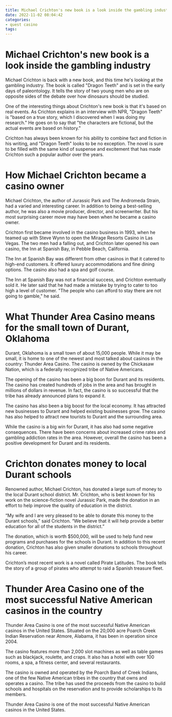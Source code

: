 ```yaml
---
title: Michael Crichton's new book is a look inside the gambling industry
date: 2022-11-02 08:04:42
categories:
- quest casino
tags:
---
```



#  Michael Crichton's new book is a look inside the gambling industry

Michael Crichton is back with a new book, and this time he's looking at the gambling industry. The book is called "Dragon Teeth" and is set in the early days of paleontology. It tells the story of two young men who are on opposite sides of the debate over how dinosaurs should be studied.

One of the interesting things about Crichton's new book is that it's based on real events. As Crichton explains in an interview with NPR, "Dragon Teeth" is "based on a true story, which I discovered when I was doing my research." He goes on to say that "the characters are fictional, but the actual events are based on history."

Crichton has always been known for his ability to combine fact and fiction in his writing, and "Dragon Teeth" looks to be no exception. The novel is sure to be filled with the same kind of suspense and excitement that has made Crichton such a popular author over the years.

#  How Michael Crichton became a casino owner

Michael Crichton, the author of Jurassic Park and The Andromeda Strain, had a varied and interesting career. In addition to being a best-selling author, he was also a movie producer, director, and screenwriter. But his most surprising career move may have been when he became a casino owner.

Crichton first became involved in the casino business in 1993, when he teamed up with Steve Wynn to open the Mirage Resorts Casino in Las Vegas. The two men had a falling out, and Crichton later opened his own casino, the Inn at Spanish Bay, in Pebble Beach, California.

The Inn at Spanish Bay was different from other casinos in that it catered to high-end customers. It offered luxury accommodations and fine dining options. The casino also had a spa and golf course.

The Inn at Spanish Bay was not a financial success, and Crichton eventually sold it. He later said that he had made a mistake by trying to cater to too high a level of customer. "The people who can afford to stay there are not going to gamble," he said.

#  What Thunder Area Casino means for the small town of Durant, Oklahoma

Durant, Oklahoma is a small town of about 15,000 people. While it may be small, it is home to one of the newest and most talked about casinos in the country: Thunder Area Casino. The casino is owned by the Chickasaw Nation, which is a federally recognized tribe of Native Americans.

The opening of the casino has been a big boon for Durant and its residents. The casino has created hundreds of jobs in the area and has brought in millions of dollars in revenue. In fact, the casino is so successful that the tribe has already announced plans to expand it.

The casino has also been a big boost for the local economy. It has attracted new businesses to Durant and helped existing businesses grow. The casino has also helped to attract new tourists to Durant and the surrounding area.

While the casino is a big win for Durant, it has also had some negative consequences. There have been concerns about increased crime rates and gambling addiction rates in the area. However, overall the casino has been a positive development for Durant and its residents.

#  Crichton donates money to local Durant schools

Renowned author, Michael Crichton, has donated a large sum of money to the local Durant school district. Mr. Crichton, who is best known for his work on the science-fiction novel Jurassic Park, made the donation in an effort to help improve the quality of education in the district.

“My wife and I are very pleased to be able to donate this money to the Durant schools,” said Crichton. “We believe that it will help provide a better education for all of the students in the district.”

The donation, which is worth $500,000, will be used to help fund new programs and purchases for the schools in Durant. In addition to this recent donation, Crichton has also given smaller donations to schools throughout his career.

Crichton’s most recent work is a novel called Pirate Latitudes. The book tells the story of a group of pirates who attempt to raid a Spanish treasure fleet.

#  Thunder Area Casino one of the most successful Native American casinos in the country

Thunder Area Casino is one of the most successful Native American casinos in the United States. Situated on the 20,000 acre Poarch Creek Indian Reservation near Atmore, Alabama, it has been in operation since 2004.

The casino features more than 2,000 slot machines as well as table games such as blackjack, roulette, and craps. It also has a hotel with over 100 rooms, a spa, a fitness center, and several restaurants.

The casino is owned and operated by the Poarch Band of Creek Indians, one of the few Native American tribes in the country that owns and operates a casino. The tribe has used the proceeds from the casino to build schools and hospitals on the reservation and to provide scholarships to its members.

Thunder Area Casino is one of the most successful Native American casinos in the United States.